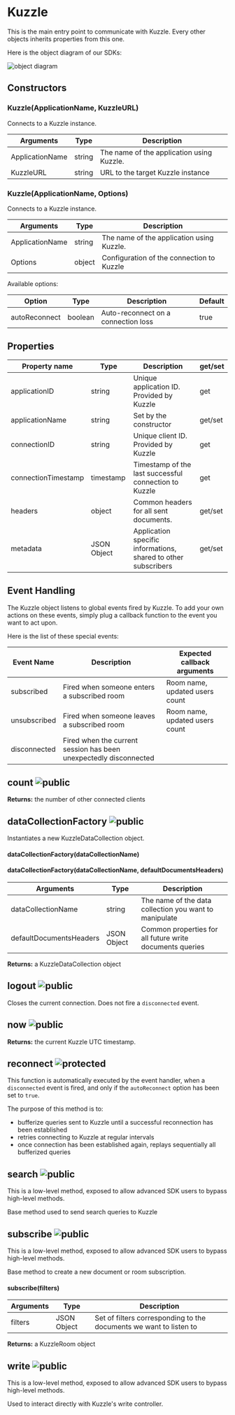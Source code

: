 # Kuzzle

This is the main entry point to communicate with Kuzzle. Every other objects inherits properties from this one.

Here is the object diagram of our SDKs:

![object diagram](./images/objectDiagram.png)

## Constructors

### Kuzzle(ApplicationName, KuzzleURL)

Connects to a Kuzzle instance.

| Arguments | Type | Description |
|---------------|---------|----------------------------------------|
| ApplicationName | string | The name of the application using Kuzzle. |
| KuzzleURL | string | URL to the target Kuzzle instance |


### Kuzzle(ApplicationName, Options)

Connects to a Kuzzle instance.

| Arguments | Type | Description |
|---------------|---------|----------------------------------------|
| ApplicationName | string | The name of the application using Kuzzle. |
| Options | object | Configuration of the connection to Kuzzle |

Available options:

| Option | Type | Description | Default |
|---------------|---------|----------------------------------------|---------|
| autoReconnect | boolean | Auto-reconnect on a connection loss | true |

## Properties

| Property name | Type | Description | get/set |
|--------------|--------|-----------------------------------|---------|
| applicationID | string | Unique application ID. Provided by Kuzzle | get |
| applicationName | string | Set by the constructor | get/set |
| connectionID | string | Unique client ID. Provided by Kuzzle | get |
| connectionTimestamp | timestamp | Timestamp of the last successful connection to Kuzzle | get |
| headers | object | Common headers for all sent documents. | get/set |
| metadata | JSON Object | Application specific informations, shared to other subscribers | get/set |

## Event Handling

The Kuzzle object listens to global events fired by Kuzzle. To add your own actions on these events, simply plug a callback function to the event you want to act upon.

Here is the list of these special events:

| Event Name | Description | Expected callback arguments |
|--------------|-------------------------------------------------------------------|--------------------------------|
| subscribed | Fired when someone enters a subscribed room  | Room name, updated users count |
| unsubscribed | Fired when someone leaves a subscribed room | Room name, updated users count |
| disconnected | Fired when the current session has been unexpectedly disconnected |  |

## count ![public](./images/public.png)

**Returns:** the number of other connected clients

## dataCollectionFactory ![public](./images/public.png)

Instantiates a new KuzzleDataCollection object.

#### dataCollectionFactory(dataCollectionName)

#### dataCollectionFactory(dataCollectionName, defaultDocumentsHeaders)

| Arguments | Type | Description |
|---------------|---------|----------------------------------------|
| dataCollectionName | string | The name of the data collection you want to manipulate |
| defaultDocumentsHeaders | JSON Object | Common properties for all future write documents queries |

**Returns:** a KuzzleDataCollection object

## logout ![public](./images/public.png)

Closes the current connection. Does not fire a ``disconnected`` event.

## now ![public](./images/public.png)

**Returns:** the current Kuzzle UTC timestamp.


## reconnect ![protected](./images/protected.png)

This function is automatically executed by the event handler, when a ``disconnected`` event is fired, and only if the ``autoReconnect`` option has been set to ``true``.

The purpose of this method is to:

* bufferize queries sent to Kuzzle until a successful reconnection has been established
* retries connecting to Kuzzle at regular intervals
* once connection has been established again, replays sequentially all bufferized queries

## search ![public](./images/public.png)

<aside class="warning">This is a low-level method, exposed to allow advanced SDK users to bypass high-level methods.</aside>

Base method used to send search queries to Kuzzle

## subscribe ![public](./images/public.png)

<aside class="warning">This is a low-level method, exposed to allow advanced SDK users to bypass high-level methods.</aside>

Base method to create a new document or room subscription.

#### subscribe(filters)

| Arguments | Type | Description |
|---------------|---------|----------------------------------------|
| filters | JSON Object | Set of filters corresponding to the documents we want to listen to |

**Returns:** a KuzzleRoom object

## write ![public](./images/public.png)

<aside class="warning">This is a low-level method, exposed to allow advanced SDK users to bypass high-level methods.</aside>

Used to interact directly with Kuzzle's write controller.
